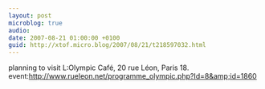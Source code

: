 ```yaml
---
layout: post
microblog: true
audio: 
date: 2007-08-21 01:00:00 +0100
guid: http://xtof.micro.blog/2007/08/21/t218597032.html
---
```

planning to visit L:Olympic Café, 20 rue Léon, Paris 18. event:http://www.rueleon.net/programme_olympic.php?Id=8&amp;id=1860
